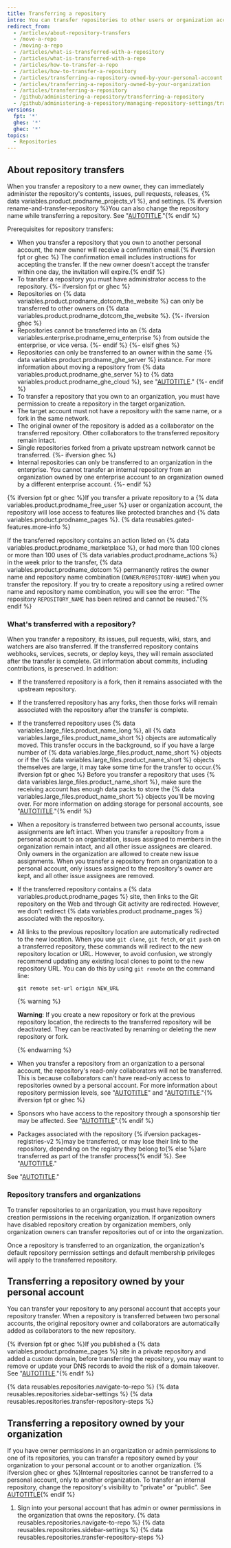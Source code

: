 ```yaml
---
title: Transferring a repository
intro: You can transfer repositories to other users or organization accounts.
redirect_from:
  - /articles/about-repository-transfers
  - /move-a-repo
  - /moving-a-repo
  - /articles/what-is-transferred-with-a-repository
  - /articles/what-is-transferred-with-a-repo
  - /articles/how-to-transfer-a-repo
  - /articles/how-to-transfer-a-repository
  - /articles/transferring-a-repository-owned-by-your-personal-account
  - /articles/transferring-a-repository-owned-by-your-organization
  - /articles/transferring-a-repository
  - /github/administering-a-repository/transferring-a-repository
  - /github/administering-a-repository/managing-repository-settings/transferring-a-repository
versions:
  fpt: '*'
  ghes: '*'
  ghec: '*'
topics:
  - Repositories
---
```

## About repository transfers

When you transfer a repository to a new owner, they can immediately administer the repository's contents, issues, pull requests, releases, {% data variables.product.prodname_projects_v1 %}, and settings. {% ifversion rename-and-transfer-repository %}You can also change the repository name while transferring a repository. See "[AUTOTITLE](/repositories/creating-and-managing-repositories/renaming-a-repository)."{% endif %}

Prerequisites for repository transfers:
* When you transfer a repository that you own to another personal account, the new owner will receive a confirmation email.{% ifversion fpt or ghec %} The confirmation email includes instructions for accepting the transfer. If the new owner doesn't accept the transfer within one day, the invitation will expire.{% endif %}
* To transfer a repository you must have administrator access to the repository.
{%- ifversion fpt or ghec %}
* Repositories on {% data variables.product.prodname_dotcom_the_website %} can only be transferred to other owners on {% data variables.product.prodname_dotcom_the_website %}.
{%- ifversion ghec %}
* Repositories cannot be transferred into an {% data variables.enterprise.prodname_emu_enterprise %} from outside the enterprise, or vice versa.
{%- endif %}
{%- elsif ghes %}
* Repositories can only be transferred to an owner within the same {% data variables.product.prodname_ghe_server %} instance. For more information about moving a repository from {% data variables.product.prodname_ghe_server %} to {% data variables.product.prodname_ghe_cloud %}, see "[AUTOTITLE](/migrations/using-github-enterprise-importer/migrating-between-github-products/migrating-repositories-from-github-enterprise-server-to-github-enterprise-cloud)."
{%- endif %}
* To transfer a repository that you own to an organization, you must have permission to create a repository in the target organization.
* The target account must not have a repository with the same name, or a fork in the same network.
* The original owner of the repository is added as a collaborator on the transferred repository. Other collaborators to the transferred repository remain intact.
* Single repositories forked from a private upstream network cannot be transferred.
{%- ifversion ghec %}
* Internal repositories can only be transferred to an organization in the enterprise. You cannot transfer an internal repository from an organization owned by one enterprise account to an organization owned by a different enterprise account.
{%- endif %}

{% ifversion fpt or ghec %}If you transfer a private repository to a {% data variables.product.prodname_free_user %} user or organization account, the repository will lose access to features like protected branches and {% data variables.product.prodname_pages %}. {% data reusables.gated-features.more-info %}

If the transferred repository contains an action listed on {% data variables.product.prodname_marketplace %}, or had more than 100 clones or more than 100 uses of {% data variables.product.prodname_actions %} in the week prior to the transfer, {% data variables.product.prodname_dotcom %} permanently retires the owner name and repository name combination (`OWNER/REPOSITORY-NAME`) when you transfer the repository. If you try to create a repository using a retired owner name and repository name combination, you will see the error: "The repository `REPOSITORY_NAME` has been retired and cannot be reused."{% endif %}

### What's transferred with a repository?

When you transfer a repository, its issues, pull requests, wiki, stars, and watchers are also transferred. If the transferred repository contains webhooks, services, secrets, or deploy keys, they will remain associated after the transfer is complete. Git information about commits, including contributions, is preserved. In addition:

* If the transferred repository is a fork, then it remains associated with the upstream repository.
* If the transferred repository has any forks, then those forks will remain associated with the repository after the transfer is complete.
* If the transferred repository uses {% data variables.large_files.product_name_long %}, all {% data variables.large_files.product_name_short %} objects are automatically moved. This transfer occurs in the background, so if you have a large number of {% data variables.large_files.product_name_short %} objects or if the {% data variables.large_files.product_name_short %} objects themselves are large, it may take some time for the transfer to occur.{% ifversion fpt or ghec %} Before you transfer a repository that uses {% data variables.large_files.product_name_short %}, make sure the receiving account has enough data packs to store the {% data variables.large_files.product_name_short %} objects you'll be moving over. For more information on adding storage for personal accounts, see "[AUTOTITLE](/billing/managing-billing-for-your-products/managing-billing-for-git-large-file-storage/upgrading-git-large-file-storage)."{% endif %}
* When a repository is transferred between two personal accounts, issue assignments are left intact. When you transfer a repository from a personal account to an organization, issues assigned to members in the organization remain intact, and all other issue assignees are cleared. Only owners in the organization are allowed to create new issue assignments. When you transfer a repository from an organization to a personal account, only issues assigned to the repository's owner are kept, and all other issue assignees are removed.
* If the transferred repository contains a {% data variables.product.prodname_pages %} site, then links to the Git repository on the Web and through Git activity are redirected. However, we don't redirect {% data variables.product.prodname_pages %} associated with the repository.
* All links to the previous repository location are automatically redirected to the new location. When you use `git clone`, `git fetch`, or `git push` on a transferred repository, these commands will redirect to the new repository location or URL. However, to avoid confusion, we strongly recommend updating any existing local clones to point to the new repository URL. You can do this by using `git remote` on the command line:

  ```shell
  git remote set-url origin NEW_URL
  ```

  {% warning %}

  **Warning**: If you create a new repository or fork at the previous repository location, the redirects to the transferred repository will be deactivated. They can be reactivated by renaming or deleting the new repository or fork.

  {% endwarning %}
* When you transfer a repository from an organization to a personal account, the repository's read-only collaborators will not be transferred. This is because collaborators can't have read-only access to repositories owned by a personal account. For more information about repository permission levels, see "[AUTOTITLE](/account-and-profile/setting-up-and-managing-your-personal-account-on-github/managing-personal-account-settings/permission-levels-for-a-personal-account-repository)" and "[AUTOTITLE](/organizations/managing-user-access-to-your-organizations-repositories/managing-repository-roles/repository-roles-for-an-organization)."{% ifversion fpt or ghec %}
* Sponsors who have access to the repository through a sponsorship tier may be affected. See "[AUTOTITLE](/sponsors/receiving-sponsorships-through-github-sponsors/managing-your-sponsorship-tiers#adding-a-repository-to-a-sponsorship-tier)".{% endif %}
* Packages associated with the repository {% ifversion packages-registries-v2 %}may be transferred, or may lose their link to the repository, depending on the registry they belong to{% else %}are transferred as part of the transfer process{% endif %}. See "[AUTOTITLE](/packages/learn-github-packages/about-permissions-for-github-packages#about-repository-transfers)."

See "[AUTOTITLE](/get-started/getting-started-with-git/managing-remote-repositories)."

### Repository transfers and organizations

To transfer repositories to an organization, you must have repository creation permissions in the receiving organization. If organization owners have disabled repository creation by organization members, only organization owners can transfer repositories out of or into the organization.

Once a repository is transferred to an organization, the organization's default repository permission settings and default membership privileges will apply to the transferred repository.

## Transferring a repository owned by your personal account

You can transfer your repository to any personal account that accepts your repository transfer. When a repository is transferred between two personal accounts, the original repository owner and collaborators are automatically added as collaborators to the new repository.

{% ifversion fpt or ghec %}If you published a {% data variables.product.prodname_pages %} site in a private repository and added a custom domain, before transferring the repository, you may want to remove or update your DNS records to avoid the risk of a domain takeover. See "[AUTOTITLE](/pages/configuring-a-custom-domain-for-your-github-pages-site/managing-a-custom-domain-for-your-github-pages-site)."{% endif %}

{% data reusables.repositories.navigate-to-repo %}
{% data reusables.repositories.sidebar-settings %}
{% data reusables.repositories.transfer-repository-steps %}

## Transferring a repository owned by your organization

If you have owner permissions in an organization or admin permissions to one of its repositories, you can transfer a repository owned by your organization to your personal account or to another organization. {% ifversion ghec or ghes %}Internal repositories cannot be transferred to a personal account, only to another organization. To transfer an internal repository, change the repository's visibility to "private" or "public". See [AUTOTITLE](/repositories/managing-your-repositorys-settings-and-features/managing-repository-settings/setting-repository-visibility){% endif %}

1. Sign into your personal account that has admin or owner permissions in the organization that owns the repository.
{% data reusables.repositories.navigate-to-repo %}
{% data reusables.repositories.sidebar-settings %}
{% data reusables.repositories.transfer-repository-steps %}
